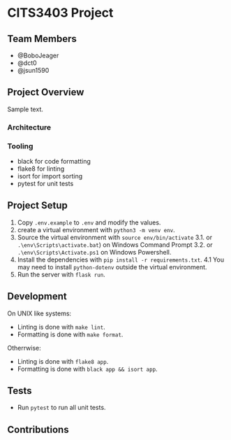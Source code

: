# CITS3403 Project

## Team Members

- @BoboJeager
- @dct0
- @jsun1590

## Project Overview

Sample text.

### Architecture

### Tooling

- black for code formatting
- flake8 for linting
- isort for import sorting
- pytest for unit tests

## Project Setup

1. Copy `.env.example` to `.env` and modify the values.
2. create a virtual environment with `python3 -m venv env`.
3. Source the virtual environment with `source env/bin/activate`
  3.1. or `.\env\Scripts\activate.bat`) on Windows Command Prompt
  3.2. or `.\env\Scripts\Activate.ps1` on Windows Powershell.
4. Install the dependencies with `pip install -r requirements.txt`.
  4.1 You may need to install `python-dotenv` outside the virtual environment.
5. Run the server with `flask run`.

## Development

On UNIX like systems:

- Linting is done with `make lint`.
- Formatting is done with `make format`.

Otherrwise:

- Linting is done with `flake8 app`.
- Formatting is done with `black app && isort app`.

## Tests

- Run `pytest` to run all unit tests.

## Contributions

